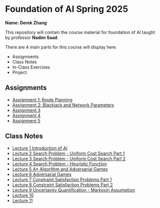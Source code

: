 # Foundation of AI Spring 2025

**Name: Derek Zhang**

This repository will contain the course material for foundation of AI taught by professor **Nadim Saad**.

There are 4 main parts for this course will display here.
- Assignments
- Class Notes
- In-Class Exercises
- Project

## Assignments
- [Assignment 1: Route Planning](./Assignment%201/)
- [Assignment 2: Blackjack and Network Parameters](./Assignment%202/)
- [Assignment 3]()
- [Assignment 4]()
- [Assignment 5]()

## Class Notes
- [Lecture 1 Introduction of AI](./Class%20Notes/Lecture%201%20Introduction%20of%20AI.md)
- [Lecture 2 Search Problem - Uniform Cost Search Part 1](./Class%20Notes/Lecture%202%20Search%20Problem%20-%20Uniform%20Cost%20Search%20Part%201.md)
- [Lecture 3 Search Problem - Uniform Cost Search Part 2](./Class%20Notes/Lecture%203%20Search%20Problem%20-%20Uniform%20Cost%20Search%20Part%202.md)
- [Lecture 4 Search Problem - Heuristic Function](./Class%20Notes/Lecture%204%20Search%20Problem%20-%20Heuristic%20Function.md)
- [Lecture 5 A* Algorithm and Adversarial Games](./Class%20Notes/Lecture%205%20A*%20Algorithm%20and%20Adversarial%20Games.md)
- [Lecture 6 Adversarial Games](./Class%20Notes/Lecture%206%20Adversarial%20Games.md)
- [Lecture 7 Constraint Satisfaction Problems Part 1](./Class%20Notes/Lecture%207%20Constraint%20Satisfaction%20Problems%20Part%201.md)
- [Lecture 8 Constraint Satisfaction Problems Part 2](./Class%20Notes/Lecture%208%20Constraint%20Satisfaction%20Problems%20Part%202.md)
- [Lecture 9 Uncertainty Quantification - Markovin Assumption](./Class%20Notes/Lecture%209%20Uncertainty%20Quantification%20-%20Markovin%20Assumption.md)
- [Lecture 10]()
- [Lecture 11]()
